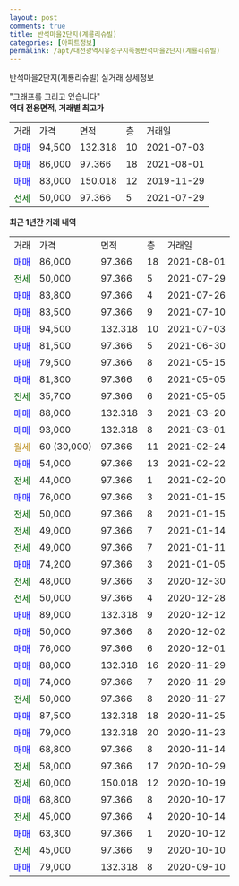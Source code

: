 ```yaml
---
layout: post
comments: true
title: 반석마을2단지(계룡리슈빌)
categories: [아파트정보]
permalink: /apt/대전광역시유성구지족동반석마을2단지(계룡리슈빌)
---
```


반석마을2단지(계룡리슈빌) 실거래 상세정보

<script type="text/javascript">
  google.charts.load('current', {'packages':['line', 'corechart']});
  google.charts.setOnLoadCallback(drawChart);

  function drawChart() {
    var data = new google.visualization.DataTable();
    data.addColumn('date', '거래일');
    data.addColumn('number', "매매");
    data.addColumn('number', "전세");
    data.addColumn('number', "전매");

    data.addRows([[new Date(Date.parse("2021-08-01")), 86000, null, null], [new Date(Date.parse("2021-07-29")), null, 50000, null], [new Date(Date.parse("2021-07-26")), 83800, null, null], [new Date(Date.parse("2021-07-10")), 83500, null, null], [new Date(Date.parse("2021-07-03")), 94500, null, null], [new Date(Date.parse("2021-06-30")), 81500, null, null], [new Date(Date.parse("2021-05-15")), 79500, null, null], [new Date(Date.parse("2021-05-05")), 81300, null, null], [new Date(Date.parse("2021-05-05")), null, 35700, null], [new Date(Date.parse("2021-03-20")), 88000, null, null], [new Date(Date.parse("2021-03-01")), 93000, null, null], [new Date(Date.parse("2021-02-24")), null, null, null], [new Date(Date.parse("2021-02-22")), 54000, null, null], [new Date(Date.parse("2021-02-20")), null, 44000, null], [new Date(Date.parse("2021-01-15")), 76000, null, null], [new Date(Date.parse("2021-01-15")), null, 50000, null], [new Date(Date.parse("2021-01-14")), null, 49000, null], [new Date(Date.parse("2021-01-11")), null, 49000, null], [new Date(Date.parse("2021-01-05")), 74200, null, null], [new Date(Date.parse("2020-12-30")), null, 48000, null], [new Date(Date.parse("2020-12-28")), null, 50000, null], [new Date(Date.parse("2020-12-12")), 89000, null, null], [new Date(Date.parse("2020-12-02")), 50000, null, null], [new Date(Date.parse("2020-12-01")), 76000, null, null], [new Date(Date.parse("2020-11-29")), 88000, null, null], [new Date(Date.parse("2020-11-29")), 74000, null, null], [new Date(Date.parse("2020-11-27")), null, 50000, null], [new Date(Date.parse("2020-11-25")), 87500, null, null], [new Date(Date.parse("2020-11-23")), 79000, null, null], [new Date(Date.parse("2020-11-14")), 68800, null, null], [new Date(Date.parse("2020-10-29")), null, 58000, null], [new Date(Date.parse("2020-10-19")), null, 60000, null], [new Date(Date.parse("2020-10-17")), 68800, null, null], [new Date(Date.parse("2020-10-14")), null, 45000, null], [new Date(Date.parse("2020-10-12")), 63300, null, null], [new Date(Date.parse("2020-10-10")), null, 45000, null], [new Date(Date.parse("2020-09-10")), 79000, null, null]]);

    var options = {
      hAxis: {
        format: 'yyyy/MM/dd'
      },    
      lineWidth: 0,
      pointsVisible: true,    
      title: '최근 1년간 유형별 실거래가 분포',
      legend: { position: 'bottom' }
    };

    var formatter = new google.visualization.NumberFormat({pattern:'###,###'} );
    formatter.format(data, 1);
    formatter.format(data, 2);
    
    setTimeout(function() {
        var chart = new google.visualization.LineChart(document.getElementById('columnchart_material'));
        chart.draw(data, (options));
        document.getElementById('loading').style.display = 'none';
    }, 200);
  }
</script>


<div id="loading" style="z-index:20; display: block; margin-left: 0px">"그래프를 그리고 있습니다"</div>
<div id="columnchart_material" style="width: 95%; margin-left: 0px; display: block"></div>
<!-- contents start -->
<b>역대 전용면적, 거래별 최고가</b>
<table class="sortable">
    <tr>
      <td>거래</td>
      <td>가격</td>
      <td>면적</td>
      <td>층</td>
      <td>거래일</td>
    </tr>
        <tr>
          <td><a style="color: blue">매매</a></td>
          <td>94,500</td>
          <td>132.318</td>
          <td>10</td>
          <td>2021-07-03</td>
        </tr>            <tr>
          <td><a style="color: blue">매매</a></td>
          <td>86,000</td>
          <td>97.366</td>
          <td>18</td>
          <td>2021-08-01</td>
        </tr>            <tr>
          <td><a style="color: blue">매매</a></td>
          <td>83,000</td>
          <td>150.018</td>
          <td>12</td>
          <td>2019-11-29</td>
        </tr>        
        <tr>
              <td><a style="color: darkgreen">전세</a></td>
              <td>50,000</td>
              <td>97.366</td>
              <td>5</td>
              <td>2021-07-29</td>
            </tr>        
    
</table>

<b>최근 1년간 거래 내역</b>

<table class="sortable">
    <tr>
      <td>거래</td>
      <td>가격</td>
      <td>면적</td>
      <td>층</td>
      <td>거래일</td>
    </tr>
    <tr>
      <td><a style="color: blue">매매</a></td>
      <td>86,000</td>
      <td>97.366</td>
      <td>18</td>
      <td>2021-08-01</td>
    </tr>          <tr>
      <td><a style="color: darkgreen">전세</a></td>
      <td>50,000</td>
      <td>97.366</td>
      <td>5</td>
      <td>2021-07-29</td>
    </tr>          <tr>
      <td><a style="color: blue">매매</a></td>
      <td>83,800</td>
      <td>97.366</td>
      <td>4</td>
      <td>2021-07-26</td>
    </tr>          <tr>
      <td><a style="color: blue">매매</a></td>
      <td>83,500</td>
      <td>97.366</td>
      <td>9</td>
      <td>2021-07-10</td>
    </tr>          <tr>
      <td><a style="color: blue">매매</a></td>
      <td>94,500</td>
      <td>132.318</td>
      <td>10</td>
      <td>2021-07-03</td>
    </tr>          <tr>
      <td><a style="color: blue">매매</a></td>
      <td>81,500</td>
      <td>97.366</td>
      <td>5</td>
      <td>2021-06-30</td>
    </tr>          <tr>
      <td><a style="color: blue">매매</a></td>
      <td>79,500</td>
      <td>97.366</td>
      <td>8</td>
      <td>2021-05-15</td>
    </tr>          <tr>
      <td><a style="color: blue">매매</a></td>
      <td>81,300</td>
      <td>97.366</td>
      <td>6</td>
      <td>2021-05-05</td>
    </tr>          <tr>
      <td><a style="color: darkgreen">전세</a></td>
      <td>35,700</td>
      <td>97.366</td>
      <td>6</td>
      <td>2021-05-05</td>
    </tr>          <tr>
      <td><a style="color: blue">매매</a></td>
      <td>88,000</td>
      <td>132.318</td>
      <td>3</td>
      <td>2021-03-20</td>
    </tr>          <tr>
      <td><a style="color: blue">매매</a></td>
      <td>93,000</td>
      <td>132.318</td>
      <td>8</td>
      <td>2021-03-01</td>
    </tr>          <tr>
      <td><a style="color: darkgoldenrod">월세</a></td>
      <td>60 (30,000)</td>
      <td>97.366</td>
      <td>11</td>
      <td>2021-02-24</td>
    </tr>          <tr>
      <td><a style="color: blue">매매</a></td>
      <td>54,000</td>
      <td>97.366</td>
      <td>13</td>
      <td>2021-02-22</td>
    </tr>          <tr>
      <td><a style="color: darkgreen">전세</a></td>
      <td>44,000</td>
      <td>97.366</td>
      <td>1</td>
      <td>2021-02-20</td>
    </tr>          <tr>
      <td><a style="color: blue">매매</a></td>
      <td>76,000</td>
      <td>97.366</td>
      <td>3</td>
      <td>2021-01-15</td>
    </tr>          <tr>
      <td><a style="color: darkgreen">전세</a></td>
      <td>50,000</td>
      <td>97.366</td>
      <td>8</td>
      <td>2021-01-15</td>
    </tr>          <tr>
      <td><a style="color: darkgreen">전세</a></td>
      <td>49,000</td>
      <td>97.366</td>
      <td>7</td>
      <td>2021-01-14</td>
    </tr>          <tr>
      <td><a style="color: darkgreen">전세</a></td>
      <td>49,000</td>
      <td>97.366</td>
      <td>7</td>
      <td>2021-01-11</td>
    </tr>          <tr>
      <td><a style="color: blue">매매</a></td>
      <td>74,200</td>
      <td>97.366</td>
      <td>3</td>
      <td>2021-01-05</td>
    </tr>          <tr>
      <td><a style="color: darkgreen">전세</a></td>
      <td>48,000</td>
      <td>97.366</td>
      <td>3</td>
      <td>2020-12-30</td>
    </tr>          <tr>
      <td><a style="color: darkgreen">전세</a></td>
      <td>50,000</td>
      <td>97.366</td>
      <td>4</td>
      <td>2020-12-28</td>
    </tr>          <tr>
      <td><a style="color: blue">매매</a></td>
      <td>89,000</td>
      <td>132.318</td>
      <td>9</td>
      <td>2020-12-12</td>
    </tr>          <tr>
      <td><a style="color: blue">매매</a></td>
      <td>50,000</td>
      <td>97.366</td>
      <td>8</td>
      <td>2020-12-02</td>
    </tr>          <tr>
      <td><a style="color: blue">매매</a></td>
      <td>76,000</td>
      <td>97.366</td>
      <td>6</td>
      <td>2020-12-01</td>
    </tr>          <tr>
      <td><a style="color: blue">매매</a></td>
      <td>88,000</td>
      <td>132.318</td>
      <td>16</td>
      <td>2020-11-29</td>
    </tr>          <tr>
      <td><a style="color: blue">매매</a></td>
      <td>74,000</td>
      <td>97.366</td>
      <td>7</td>
      <td>2020-11-29</td>
    </tr>          <tr>
      <td><a style="color: darkgreen">전세</a></td>
      <td>50,000</td>
      <td>97.366</td>
      <td>8</td>
      <td>2020-11-27</td>
    </tr>          <tr>
      <td><a style="color: blue">매매</a></td>
      <td>87,500</td>
      <td>132.318</td>
      <td>18</td>
      <td>2020-11-25</td>
    </tr>          <tr>
      <td><a style="color: blue">매매</a></td>
      <td>79,000</td>
      <td>132.318</td>
      <td>20</td>
      <td>2020-11-23</td>
    </tr>          <tr>
      <td><a style="color: blue">매매</a></td>
      <td>68,800</td>
      <td>97.366</td>
      <td>8</td>
      <td>2020-11-14</td>
    </tr>          <tr>
      <td><a style="color: darkgreen">전세</a></td>
      <td>58,000</td>
      <td>97.366</td>
      <td>17</td>
      <td>2020-10-29</td>
    </tr>          <tr>
      <td><a style="color: darkgreen">전세</a></td>
      <td>60,000</td>
      <td>150.018</td>
      <td>12</td>
      <td>2020-10-19</td>
    </tr>          <tr>
      <td><a style="color: blue">매매</a></td>
      <td>68,800</td>
      <td>97.366</td>
      <td>8</td>
      <td>2020-10-17</td>
    </tr>          <tr>
      <td><a style="color: darkgreen">전세</a></td>
      <td>45,000</td>
      <td>97.366</td>
      <td>4</td>
      <td>2020-10-14</td>
    </tr>          <tr>
      <td><a style="color: blue">매매</a></td>
      <td>63,300</td>
      <td>97.366</td>
      <td>1</td>
      <td>2020-10-12</td>
    </tr>          <tr>
      <td><a style="color: darkgreen">전세</a></td>
      <td>45,000</td>
      <td>97.366</td>
      <td>9</td>
      <td>2020-10-10</td>
    </tr>          <tr>
      <td><a style="color: blue">매매</a></td>
      <td>79,000</td>
      <td>132.318</td>
      <td>8</td>
      <td>2020-09-10</td>
    </tr>      </table>
<!-- contents end -->    

